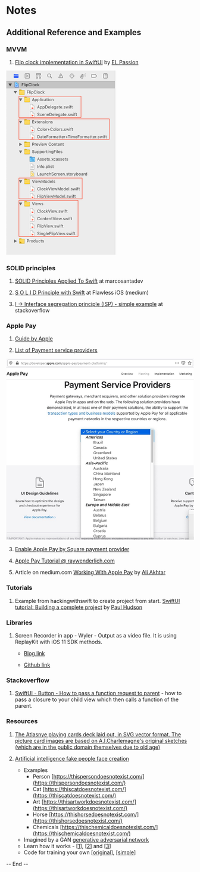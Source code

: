 # Notes

## Additional Reference and Examples

### MVVM

1. [Flip clock implementation in SwiftUI](https://github.com/elpassion/FlipClock-SwiftUI) by [EL Passion](https://www.elpassion.com/)

![Flip clock](Flipclock_file_structure.png)


### SOLID principles

1. [SOLID Principles Applied To Swift](https://marcosantadev.com/solid-principles-applied-swift/) at marcosantadev

2. [S O L I D Principle with Swift](https://medium.com/flawless-app-stories/s-o-l-i-d-principle-with-swift-b42f597ba7e2) at Flawless iOS (medium)

3. [I → Interface segregation principle (ISP) - simple example](https://stackoverflow.com/a/35382190/2641380) at stackoverflow


### Apple Pay

1. [Guide by Apple](https://developer.apple.com/library/archive/ApplePay_Guide/)

2. [List of Payment service providers](https://developer.apple.com/apple-pay/payment-platforms/)

![Liist of Payment service providers by Apple as on Oct 7, 2020](apple-pay-payment-service-providers.jpg)

3. [Enable Apple Pay by Square payment provider](https://developer.squareup.com/docs/in-app-payments-sdk/add-digital-wallets/apple-pay)

4. [Apple Pay Tutorial @ raywenderlich.com](https://www.raywenderlich.com/2113-apple-pay-tutorial-getting-started)

5. Article on medium.com [Working With Apple Pay](https://medium.com/@aliakhtar_16369/working-with-apple-pay-27632ee23482) by [Ali Akhtar](https://medium.com/@aliakhtar_16369)
    

### Tutorials

1. Example from hackingwithswift to create project from start. [SwiftUI tutorial: Building a complete project](https://www.hackingwithswift.com/quick-start/swiftui/swiftui-tutorial-building-a-complete-project) by [Paul Hudson](https://www.hackingwithswift.com/about)


### Libraries

1. Screen Recorder in app - Wyler - Output as a video file. It is using ReplayKit with iOS 11 SDK methods.

    * [Blog link](https://medium.com/flawless-app-stories/wyler-screen-recording-made-easy-on-ios-b6451511a715)

    * [Github link](https://github.com/toupper/Wyler)


### Stackoverflow

1. [SwiftUI - Button - How to pass a function request to parent](https://stackoverflow.com/a/59861463/2641380) - how to pass a closure to your child view which then calls a function of the parent.


### Resources

1. [The Atlasnye playing cards deck laid out, in SVG vector format. The picture card images are based on A.I.Charlemagne's original sketches (which are in the public domain themselves due to old age)](https://en.wikipedia.org/wiki/File:Atlasnye_playing_cards_deck.svg)

2. [Artificial intelligence fake people face creation]( https://www.nytimes.com/interactive/2020/11/21/science/artificial-intelligence-fake-people-faces.html?utm_source=pocket-newtab-intl-en) 
    * Examples
        * Person [https://thispersondoesnotexist.com/](https://thispersondoesnotexist.com/)
        * Cat [https://thiscatdoesnotexist.com/](https://thiscatdoesnotexist.com/)
        * Art [https://thisartworkdoesnotexist.com/](https://thisartworkdoesnotexist.com/)
        * Horse [https://thishorsedoesnotexist.com/](https://thishorsedoesnotexist.com/)
        * Chemicals [https://thischemicaldoesnotexist.com/](https://thischemicaldoesnotexist.com/)
    * Imagined by a GAN [generative adversarial network](https://en.wikipedia.org/wiki/Generative_adversarial_network)
    * Learn how it works - [[1](https://www.youtube.com/watch?v=u8qPvzk0AfY)], [[2](https://www.youtube.com/watch?v=dCKbRCUyop8)] and [[3](https://www.youtube.com/watch?v=SWoravHhsUU)]
    * Code for training your own [[original](https://github.com/NVlabs/stylegan2)], [[simple](https://github.com/lucidrains/stylegan2-pytorch)]


-- End --


